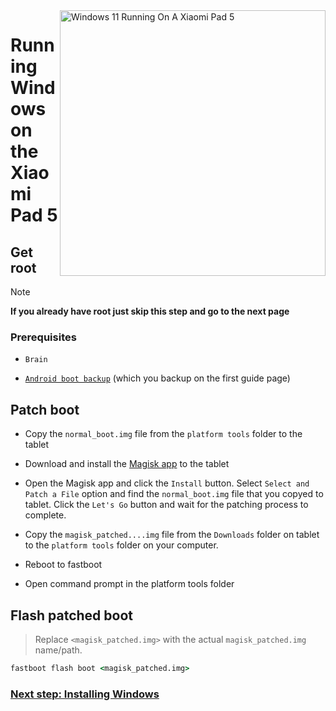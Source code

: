 <img align="right" src="https://raw.githubusercontent.com/erdilS/Port-Windows-11-Xiaomi-Pad-5/main/nabu.png" width="425" alt="Windows 11 Running On A Xiaomi Pad 5">


# Running Windows on the Xiaomi Pad 5

## Get root 
> [!NOTE]
> **If you already have root just skip this step and go to the next page**

### Prerequisites
- ```Brain```
  
- [```Android boot backup```](/guide/English/1-partition-en.md#Make-a-backup-of-your-existing-boot-image) (which you backup on the first guide page)


## Patch boot 

- Copy the ```normal_boot.img``` file from the ```platform tools``` folder to the tablet 


- Download and install the [Magisk app](https://github.com/topjohnwu/Magisk/releases/latest) to the tablet
  
-  Open the Magisk app and click the ```Install``` button. Select ```Select and Patch a File``` option and find the ```normal_boot.img``` file that you copyed to tablet. Click the ```Let's Go``` button and wait for the patching process to complete.
  
- Copy the ```magisk_patched....img``` file from the ```Downloads``` folder on tablet to the ```platform tools``` folder on your computer. 

- Reboot to fastboot
  
- Open command prompt in the platform tools folder 

 ## Flash patched boot 
 > Replace `<magisk_patched.img>` with the actual ```magisk_patched.img``` name/path.
```cmd
fastboot flash boot <magisk_patched.img>
```

### [Next step: Installing Windows](/guide/Ukrainian/3-install-uk.md)

